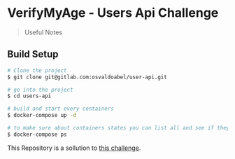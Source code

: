 # VerifyMyAge - Users Api Challenge

> Useful Notes

## Build Setup

```bash
# Clone the project 
$ git clone git@gitlab.com:osvaldoabel/user-api.git 

# go into the project 
$ cd users-api

# build and start every containers
$ docker-compose up -d

# to make sure about containers states you can list all and see if they are UP/Down, including the ports they are running
$ docker-compose ps
```



This Repository is a sollution to [this challenge](https://gitlab.com/verifymyage/backend-test).
